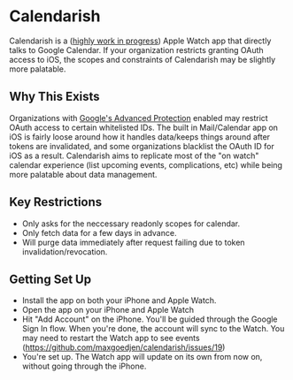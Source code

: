 # Calendarish

Calendarish is a ([highly work in progress](https://github.com/maxgoedjen/calendarish/projects/1)) Apple Watch app that directly talks to Google Calendar. If your organization restricts granting OAuth access to iOS, the scopes and constraints of Calendarish may be slightly more palatable.

## Why This Exists

Organizations with [Google's Advanced Protection](https://landing.google.com/advancedprotection/) enabled may restrict OAuth access to certain whitelisted IDs. The built in Mail/Calendar app on iOS is fairly loose around how it handles data/keeps things around after tokens are invalidated, and some organizations blacklist the OAuth ID for iOS as a result. Calendarish aims to replicate most of the "on watch" calendar experience (list upcoming events, complications, etc) while being more palatable about data management.

## Key Restrictions

- Only asks for the neccessary readonly scopes for calendar.
- Only fetch data for a few days in advance.
- Will purge data immediately after request failing due to token invalidation/revocation.

## Getting Set Up

- Install the app on both your iPhone and Apple Watch.
- Open the app on your iPhone and Apple Watch
- Hit "Add Account" on the iPhone. You'll be guided through the Google Sign In flow. When you're done, the account will sync to the Watch. You may need to restart the Watch app to see events (https://github.com/maxgoedjen/calendarish/issues/19)
- You're set up. The Watch app will update on its own from now on, without going through the iPhone.
